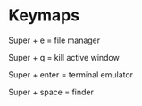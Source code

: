 # Keymaps

Super + e     = file manager

Super + q     = kill active window

Super + enter = terminal emulator

Super + space = finder
